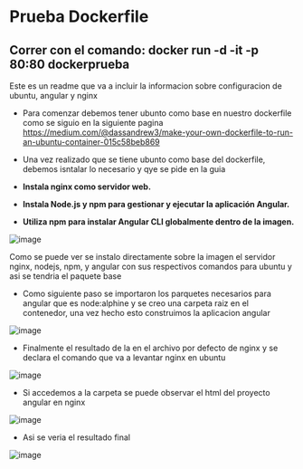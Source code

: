 # Prueba Dockerfile

## Correr con el comando: docker run -d -it -p 80:80 dockerprueba  

Este es un readme que va a incluir la informacion sobre configuracion de ubuntu, angular y nginx

* Para comenzar debemos tener ubunto como base en nuestro dockerfile como se siguio en la siguiente pagina https://medium.com/@dassandrew3/make-your-own-dockerfile-to-run-an-ubuntu-container-015c58beb869

* Una vez realizado que se tiene ubunto como base del dockerfile, debemos isntalar lo necesario y qye se pide en la guia
* **Instala nginx como servidor web.**
* **Instala Node.js y npm para gestionar y ejecutar la aplicación Angular.**
* **Utiliza npm para instalar Angular CLI globalmente dentro de la imagen.**

![image](https://github.com/Anthonazo/pruebaDockerfile/assets/118082256/cb70c49b-0cd7-4859-835b-09f8ecd0d74f)

Como se puede ver se instalo directamente sobre la imagen el servidor nginx, nodejs, npm, y angular con sus respectivos comandos para ubuntu y asi se tendria el paquete base

* Como siguiente paso se importaron los parquetes necesarios para angular que es node:alphine y se creo una carpeta raiz en el contenedor, una vez hecho esto construimos la aplicacion angular

![image](https://github.com/Anthonazo/pruebaDockerfile/assets/118082256/e48b5262-ff8f-4d52-ac7c-ffe093688303)

 * Finalmente el resultado de la  en el archivo por defecto de nginx y se declara el comando que va a levantar nginx en ubuntu

![image](https://github.com/Anthonazo/pruebaDockerfile/assets/118082256/b73bf81f-76d3-4c4c-a1a5-2ec46d1e7717)

* Si accedemos a la carpeta se puede observar el html del proyecto angular en nginx

![image](https://github.com/Anthonazo/pruebaDockerfile/assets/118082256/ec34a211-4377-46cb-8a65-abb23a8fa5da)

* Asi se veria el resultado final

![image](https://github.com/Anthonazo/pruebaDockerfile/assets/118082256/f88adecf-712f-452f-982e-7127409a6d3a)



